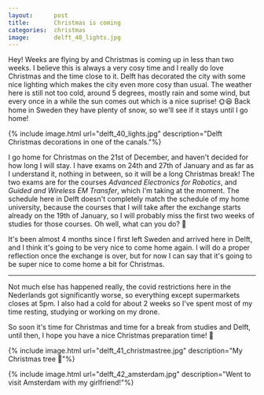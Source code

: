 ```yaml
---
layout:      post
title:       Christmas is coming
categories:  christmas
image:       delft_40_lights.jpg
---
```


Hey!
Weeks are flying by and Christmas is coming up in less than two weeks.
I believe this is always a very cosy time and I really do love Christmas
and the time close to it. Delft has decorated the city with some nice lighting
which makes the city even more cosy than usual. The weather here is still not
too cold, around 5 degrees, mostly rain and some wind, but every once in a while
the sun comes out which is a nice suprise! 🌞😆
Back home in Sweden they have plenty of snow, so we'll see if it stays until I go home!

{% include image.html url="delft_40_lights.jpg" description="Delft Christmas decorations in one of the canals."%}

I go home for Christmas on the 21st of December, and haven't decided for how
long I will stay. I have exams on 24th and 27th of January and as far as I
understand it, nothing in between, so it will be a long Christmas break!
The two exams are for the courses *Advanced Electronics for Robotics*, and
*Guided and Wireless EM Transfer*, which I'm taking at the moment.
The schedule here in Delft doesn't completely match the schedule of my home
university, because the courses that I will take after the exchange starts
already on the 19th of January, so I will probably miss the first two weeks
of studies for those courses. Oh well, what can you do? 🤔

It's been almost 4 months since I first left Sweden and arrived here in Delft,
and I think it's going to be very nice to come home again. I will do a proper
reflection once the exchange is over, but for now I can say that it's going to
be super nice to come home a bit for Christmas.

---

Not much else has happened really, the
covid restrictions here in the Nederlands got significantly worse, so everything
except supermarkets closes at 5pm. I also had a cold for about 2 weeks so I've
spent most of my time resting, studying or working on my drone.

So soon it's time for Christmas and time for a break from studies and Delft,
until then, I hope you have a nice Christmas preparation time! 🎅

{% include image.html url="delft_41_christmastree.jpg" description="My Christmas tree 🎄"%}

{% include image.html url="delft_42_amsterdam.jpg" description="Went to visit Amsterdam with my girlfriend!"%}
